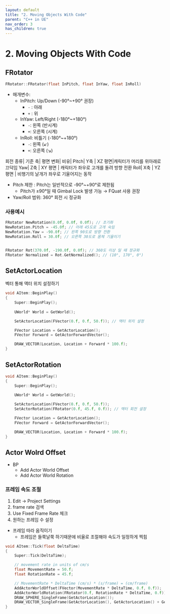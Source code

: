 ```yaml
---
layout: default
title: "2. Moving Objects With Code"
parent: "C++ in UE"
nav_order: 3
has_children: true
---
```


# 2. Moving Objects With Code

## FRotator
```c++
FRotator::FRotator(float InPitch, float InYaw, float InRoll)
```
- 매개변수:
  - InPitch: Up/Down (-90°~+90° 권장)
    - `-` : 아래
    - `+` : 위 
  - InYaw: Left/Right (-180°~+180°)
	- `-`: 왼쪽 (반시계)
    - `+`: 오른쪽 (시계)
  - InRoll: 비틀기 (-180°~+180°)
    - `-`: 왼쪽  (↙)
    - `+`: 오른쪽  (↘)

회전 종류|	기준 축|	평면 변화|		비유|	
Pitch|		Y축 |	XZ 평면|캐릭터가 머리를 위아래로 끄덕임
Yaw|		Z축	|	XY 평면	|	캐릭터가 좌우로 고개를 돌려 방향 전환
Roll|		X축	|	YZ 평면	|	비행기의 날개가 좌우로 기울어지는 동작

- Pitch 제한 : Pitch는 일반적으로 -90°~+90°로 제한됨
  - Pitch가 ±90°일 때 Gimbal Lock 발생 가능 → FQuat 사용 권장
- Yaw/Roll 범위: 360° 회전 시 정규화

### 사용예시
```c++
FRotator NewRotation(0.0f, 0.0f, 0.0f); // 초기화
NewRotation.Pitch = -45.0f; // 아래 45도로 고개 숙임
NewRotation.Yaw = -90.0f; // 왼쪽 90도로 방향 전환
NewRotation.Roll = 30.0f; // 오른쪽 30도로 몸체 기울이기


FRotator Rot(370.0f, -190.0f, 0.0f); // 360도 이상 일 때 정규화
FRotator Normalized = Rot.GetNormalized(); // (10°, 170°, 0°)
```

## SetActorLocation
벡터 통해 액터 위치 설정하기

```c++
void AItem::BeginPlay()
{
	Super::BeginPlay();
	
	UWorld* World = GetWorld();

	SetActorLocation(FVector(0.f, 0.f, 50.f)); // 액터 위치 설정

	FVector Location = GetActorLocation();
	FVector Forward = GetActorForwardVector();

	DRAW_VECTOR(Location, Location + Forward * 100.f);
}
```

## SetActorRotation
```c++
void AItem::BeginPlay()
{
	Super::BeginPlay();
	
	UWorld* World = GetWorld();

	SetActorLocation(FVector(0.f, 0.f, 50.f));
    SetActorRotation(FRotator(0.f, 45.f, 0.f)); // 액터 회전 설정

	FVector Location = GetActorLocation();
	FVector Forward = GetActorForwardVector();

	DRAW_VECTOR(Location, Location + Forward * 100.f);
}
```

## Actor Wolrd Offset
- BP
  - Add Actor World Offset
  - Add Actor World Rotation

### 프레임 속도 조절
1. Edit -> Project Settings
2. frame rate 검색
3. Use Fixed Frame Rate 체크
4. 원하는 프레임 수 설정

- 프레임 따라 움직이기
    - 프레임은 들쭉날쭉 하기때문에 비율로 조절해야 속도가 일정하게 찍힘

```c++
void AItem::Tick(float DeltaTime)
{
	Super::Tick(DeltaTime);

	// movement rate in units of cm/s
	float MovementRate = 50.f;
	float RotationRate = 45.f;

	// MovementRate * DeltaTime (cm/s) * (s/frame) = (cm/frame)
	AddActorWorldOffset(FVector(MovementRate * DeltaTime, 0.f, 0.f));
	AddActorWorldRotation(FRotator(0.f, RotationRate * DeltaTime, 0.f));
	DRAW_SPHERE_SingleFrame(GetActorLocation());
	DRAW_VECTOR_SingleFrame(GetActorLocation(), GetActorLocation() + GetActorForwardVector() * 100.f);
}
```
